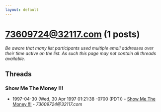 ```yaml
---
layout: default
---
```


# 73609724@32117.com (1 posts)

_Be aware that many list participants used multiple email addresses over their time active on the list. As such this page may not contain all threads available._

## Threads

### Show Me The Money !!!
+ 1997-04-30 (Wed, 30 Apr 1997 01:21:38 -0700 (PDT)) - [Show Me The Money !!!](/archive/1997/04/d1a96fce0cedc1037f065b09be0ff76fe390e0ebb610dd215a388f5b51a3f61b) - _73609724@32117.com_


